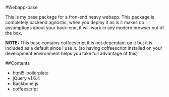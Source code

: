 #Webapp-base


This is my base package for a fron-end heavy webapp. This package is completely 
backend agnostic, when you deploy it as is it makes no assumptions about your
back-end, it will work in any modern browser out of the box.

**NOTE:** This base contains coffeescript it is not dependant on it but it is
included as a default since I use it. (so having coffeescript installed on your
development environment helps you take full advantage of this)

##Contents

* html5-boilerplate
* jQuery v1.6.4
* Backbone.js
* coffeescript
